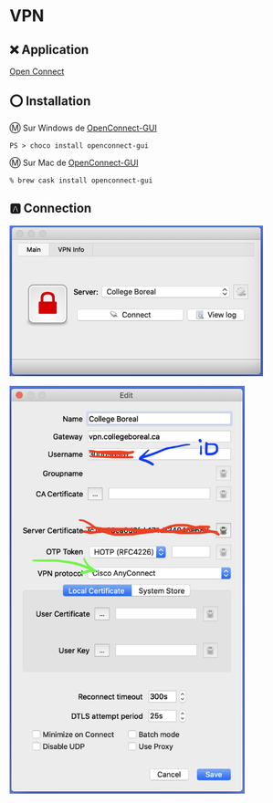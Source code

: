 # VPN

## :x: Application

[Open Connect](http://www.infradead.org/openconnect/)

## :o: Installation

:m: Sur Windows de [OpenConnect-GUI](https://chocolatey.org/packages/openconnect-gui)

```
PS > choco install openconnect-gui
```

:m: Sur Mac de [OpenConnect-GUI](https://chocolatey.org/packages/openconnect-gui)

```
% brew cask install openconnect-gui
```

## :a: Connection

<img src="images/OpenConnect-GUI_Flash.png" width="444" heigth="274"></img>

<img src="images/OpenConnect-GUI_Edit.png" width="412" heigth="714"></img>


